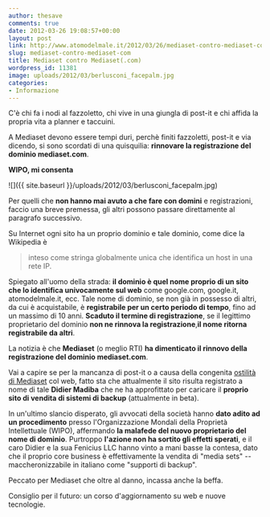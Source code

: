 ```yaml
---
author: thesave
comments: true
date: 2012-03-26 19:08:57+00:00
layout: post
link: http://www.atomodelmale.it/2012/03/26/mediaset-contro-mediaset-com/
slug: mediaset-contro-mediaset-com
title: Mediaset contro Mediaset(.com)
wordpress_id: 11381
image: uploads/2012/03/berlusconi_facepalm.jpg
categories:
- Informazione
---
```


C'è chi fa i nodi al fazzoletto, chi vive in una giungla di post-it e chi affida la propria vita a planner e taccuini.

A Mediaset devono essere tempi duri, perchè finiti fazzoletti, post-it e via dicendo, si sono scordati di una quisquilia: **rinnovare la registrazione del dominio mediaset.com**.

**WIPO, mi consenta**

![]({{ site.baseurl }}/uploads/2012/03/berlusconi_facepalm.jpg)

Per quelli che **non hanno mai avuto a che fare con domini** e registrazioni, faccio una breve premessa, gli altri possono passare direttamente al paragrafo successivo.

Su Internet ogni sito ha un proprio dominio e tale dominio, come dice la Wikipedia è

<blockquote>inteso come stringa globalmente unica che identifica un host in una rete IP.</blockquote>

Spiegato all'uomo della strada: **il dominio è quel nome proprio di un sito che lo identifica univocamente sul web** come google.com, google.it, atomodelmale.it, ecc. Tale nome di dominio, se non già in possesso di altri, da cui è acquistabile, è **registrabile per un certo periodo di tempo**, fino ad un massimo di 10 anni. **Scaduto il termine di registrazione**, se il legittimo proprietario del dominio **non ne rinnova la registrazione**,**il nome ritorna registrabile da altri**.

La notizia è che **Mediaset** (o meglio RTI) **ha dimenticato il rinnovo della registrazione del dominio mediaset.com**.

Vai a capire se per la mancanza di post-it o a causa della congenita [ostilità di Mediaset](/2011/06/30/agcom-nuova-legge-bavaglio-sul-diritto-dautore/) col web, fatto sta che attualmente il sito risulta registrato a nome di tale **Didier Madiba** che ne ha approfittato per caricare il **proprio sito di vendita di sistemi di backup** (attualmente in beta).

In un'ultimo slancio disperato, gli avvocati della società hanno **dato adito ad un procedimento** presso l'Organizzazione Mondali della Proprietà Intellettuale (WIPO), affermando **la malafede del nuovo proprietario del nome di dominio**. Purtroppo **l'azione non ha sortito gli effetti sperati**, e il caro Didier e la sua Fenicius LLC hanno vinto a mani basse la contesa, dato che il proprio core business è effettivamente la vendita di "media sets" -- maccheronizzabile in italiano come "supporti di backup".

Peccato per Mediaset che oltre al danno, incassa anche la beffa.

Consiglio per il futuro: un corso d'aggiornamento su web e nuove tecnologie.

